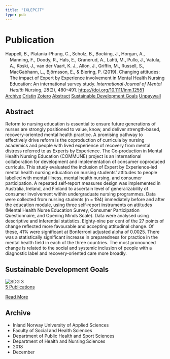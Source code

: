 ```yaml
---
title: "IXLEPCJT"
type: pub
---
```

<h1>Publication</h1>
<article id="csl-bib-container-IXLEPCJT" class="csl-bib-container">
  <div class="csl-bib-body" style="line-height: 1.35; padding-left: 1em; text-indent:-1em;">
  <div class="csl-entry">Happell, B., Platania-Phung, C., Scholz, B., Bocking, J., Horgan, A., Manning, F., Doody, R., Hals, E., Granerud, A., Lahti, M., Pullo, J., Vatula, A., Koski, J., van der Vaart, K. J., Allon, J., Griffin, M., Russell, S., MacGabhann, L., Bj&#xF6;rnsson, E., &amp; Biering, P. (2019). Changing attitudes: The impact of Expert by Experience involvement in Mental Health Nursing Education: An international survey study. <i>International Journal of Mental Health Nursing</i>, <i>28</i>(2), 480&#x2013;491. <a href="https://doi.org/10.1111/inm.12551">https://doi.org/10.1111/inm.12551</a></div>
</div>
  <div class="csl-bib-buttons">
    <a href="#taxonomy-article-IXLEPCJT" class="csl-bib-button">Archive</a>
    <a href="https://app.cristin.no/results/show.jsf?id=1640989" alt="Cristin URL" class="csl-bib-button">Cristin</a>
    <a href="http://zotero.org/groups/5402882/items/IXLEPCJT" alt="Zotero URL" class="csl-bib-button">Zotero</a>
    <a href="#abstract-article-IXLEPCJT" class="csl-bib-button">Abstract</a>
    <a href="#sdg-article-IXLEPCJT" class="csl-bib-button">Sustainable Development Goals</a>
    <a href="http://minerva-access.unimelb.edu.au/bitstreams/7f4a03c6-c142-5686-a8fe-f229355822b6/download" class="csl-bib-button">Unpaywall</a>
  </div>
  <div id="csl-bib-meta-container-IXLEPCJT"></div>
</article>
<div id="csl-bib-meta-IXLEPCJT" class="csl-bib-meta">
  <article id="abstract-article-IXLEPCJT" class="abstract-article">
    <h1>Abstract</h1>
    Reform to nursing education is essential to ensure future generations of nurses are strongly positioned to value, know, and deliver strength‐based, recovery‐oriented mental health practice. A promising pathway to effectively drive reform is the coproduction of curricula by nursing academics and people with lived experience of recovery from mental distress referred to as Experts by Experience. The Co‐production in Mental Health Nursing Education (COMMUNE) project is an international collaboration for development and implementation of consumer coproduced curricula. This study evaluated the inclusion of Expert by Experience‐led mental health nursing education on nursing students' attitudes to people labelled with mental illness, mental health nursing, and consumer participation. A repeated self‐report measures design was implemented in Australia, Ireland, and Finland to ascertain level of generalizability of consumer involvement within undergraduate nursing programmes. Data were collected from nursing students (n = 194) immediately before and after the education module, using three self‐report instruments on attitudes (Mental Health Nurse Education Survey, Consumer Participation Questionnaire, and Opening Minds Scale). Data were analysed using descriptive and inferential statistics. Eighty‐nine per cent of the 27 points of change reflected more favourable and accepting attitudinal change. Of these, 41% were significant at Bonferroni adjusted alpha of 0.0025. There was a statistically significant increase in preparedness for practice in the mental health field in each of the three countries. The most pronounced change is related to the social and systemic inclusion of people with a diagnostic label and recovery‐oriented care more broadly.
  </article>
  <article id="sdg-article-IXLEPCJT" class="sdg-article">
    <h1>Sustainable Development Goals</h1>
    <div class="sdg-container"><div id="sdg3" class="sdg"> <img src="{{< params subfolder >}}images/sdg/sdg03_en.png" class="image" alt="SDG 3"> <div class="sdg-overlay"> <a href="{{< params subfolder >}}en/archive/?sdg=3#archive" class="sdg-publication-count"><span>5</span> Publications</a> <p><a href="https://sdgs.un.org/goals/goal3" class="sdg-read-more">Read More</a></p> </div> </div></div>
  </article>
  <article id="taxonomy-article-IXLEPCJT" class="taxonomy-article">
    <h1>Archive</h1>
    <ul>
      <li>Inland Norway University of Applied Sciences</li>
      <li>Faculty of Social and Health Sciences</li>
      <li>Department of Public Health and Sport Sciences</li>
      <li>Department of Health and Nursing Sciences</li>
      <li>2018</li>
      <li>December</li>
    </ul>
  </article>
</div>
